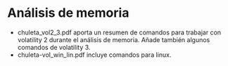 # Análisis de memoria
* chuleta_vol2_3.pdf aporta un resumen de comandos para trabajar con volatility 2 durante el análisis de memoria. Añade también algunos comandos de volatility 3.
* chuleta-vol_win_lin.pdf incluye comandos para linux.  
